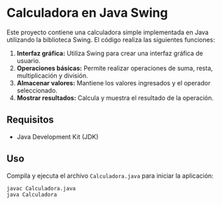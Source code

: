 # Calculadora en Java Swing

Este proyecto contiene una calculadora simple implementada en Java utilizando la biblioteca Swing. El código realiza las siguientes funciones:

1. **Interfaz gráfica:** Utiliza Swing para crear una interfaz gráfica de usuario.
2. **Operaciones básicas:** Permite realizar operaciones de suma, resta, multiplicación y división.
3. **Almacenar valores:** Mantiene los valores ingresados y el operador seleccionado.
4. **Mostrar resultados:** Calcula y muestra el resultado de la operación.

## Requisitos

- Java Development Kit (JDK)

## Uso

Compila y ejecuta el archivo `Calculadora.java` para iniciar la aplicación:

```sh
javac Calculadora.java
java Calculadora
